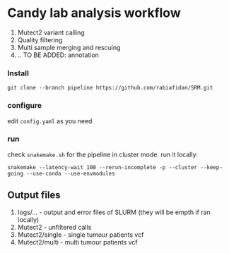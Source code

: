 # Candy lab analysis workflow

1) Mutect2 variant calling
2) Quality filtering
3) Multi sample merging and rescuing
4) .. TO BE ADDED: annotation

### Install
```
git clone --branch pipeline https://github.com/rabiafidan/SRM.git
```

### configure
edit `config.yaml` as you need

### run
check `snakemake.sh` for the pipeline in cluster mode.
run it locally:

```
snakemake --latency-wait 100 --rerun-incomplete -p --cluster --keep-going --use-conda --use-envmodules
```

## Output files
1) logs/... - output and error files of SLURM (they will be empth if ran locally)
2) Mutect2  - unfiltered calls
3) Mutect2/single - single tumour patients vcf
4) Mutect2/multi - multi tumour patients vcf
